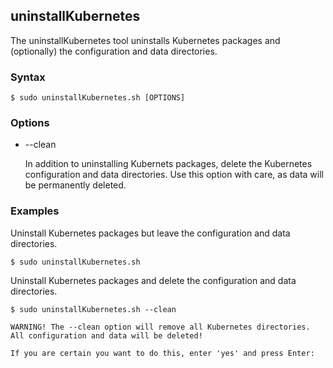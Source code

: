 ## uninstallKubernetes

The uninstallKubernetes tool uninstalls Kubernetes packages and (optionally) the configuration and data directories.

### Syntax

```Shell
$ sudo uninstallKubernetes.sh [OPTIONS]
```

### Options

* --clean

    In addition to uninstalling Kubernets packages, delete the Kubernetes configuration and data directories. Use this option 
    with care, as data will be permanently deleted.
    
### Examples

Uninstall Kubernetes packages but leave the configuration and data directories.

```Shell
$ sudo uninstallKubernetes.sh
```

Uninstall Kubernetes packages and delete the configuration and data directories.

```Shell
$ sudo uninstallKubernetes.sh --clean

WARNING! The --clean option will remove all Kubernetes directories.
All configuration and data will be deleted!

If you are certain you want to do this, enter 'yes' and press Enter:

```